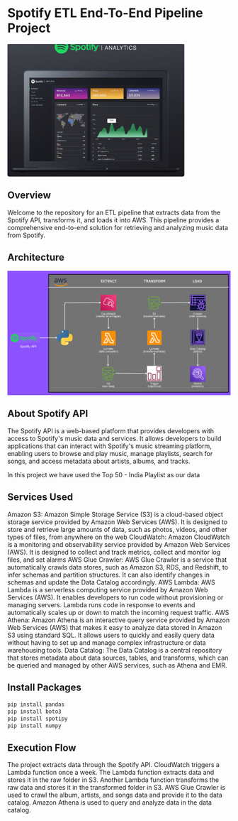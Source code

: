 # Spotify ETL End-To-End Pipeline Project
<img align="center" alt="coding" width="400" src="https://github.com/Shoaib9288/AWS_DataEngineering_Projects/blob/main/spotify-etl-aws-data-pipeline-project/Spotify_Analytics.JPG">

## Overview
Welcome to the repository for an ETL pipeline that extracts data from the Spotify API, transforms it, and loads it into AWS. This pipeline provides a comprehensive end-to-end solution for retrieving and analyzing music data from Spotify.

## Architecture
<img align="center" alt="coding" width="800" src="https://github.com/Shoaib9288/AWS_DataEngineering_Projects/blob/main/spotify-etl-aws-data-pipeline-project/Snapshots/Architecture.jpeg">

## About Spotify API
The Spotify API is a web-based platform that provides developers with access to Spotify's music data and services. It allows developers to build applications that can interact with Spotify's music streaming platform, enabling users to browse and play music, manage playlists, search for songs, and access metadata about artists, albums, and tracks.

In this project we have used the Top 50 - India Playlist as our data

## Services Used
Amazon S3: Amazon Simple Storage Service (S3) is a cloud-based object storage service provided by Amazon Web Services (AWS). It is designed to store and retrieve large amounts of data, such as photos, videos, and other types of files, from anywhere on the web
CloudWatch: Amazon CloudWatch is a monitoring and observability service provided by Amazon Web Services (AWS). It is designed to collect and track metrics, collect and monitor log files, and set alarms
AWS Glue Crawler: AWS Glue Crawler is a service that automatically crawls data stores, such as Amazon S3, RDS, and Redshift, to infer schemas and partition structures. It can also identify changes in schemas and update the Data Catalog accordingly.
AWS Lambda: AWS Lambda is a serverless computing service provided by Amazon Web Services (AWS). It enables developers to run code without provisioning or managing servers. Lambda runs code in response to events and automatically scales up or down to match the incoming request traffic.
AWS Athena: Amazon Athena is an interactive query service provided by Amazon Web Services (AWS) that makes it easy to analyze data stored in Amazon S3 using standard SQL. It allows users to quickly and easily query data without having to set up and manage complex infrastructure or data warehousing tools.
Data Catalog: The Data Catalog is a central repository that stores metadata about data sources, tables, and transforms, which can be queried and managed by other AWS services, such as Athena and EMR.

## Install Packages
```
pip install pandas
pip install boto3
pip install spotipy
pip install numpy
```

## Execution Flow
The project extracts data through the Spotify API.
CloudWatch triggers a Lambda function once a week.
The Lambda function extracts data and stores it in the raw folder in S3.
Another Lambda function transforms the raw data and stores it in the transformed folder in S3.
AWS Glue Crawler is used to crawl the album, artists, and songs data and provide it to the data catalog.
Amazon Athena is used to query and analyze data in the data catalog.
